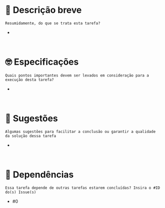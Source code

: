 # 🤔 Descrição breve <br>  
`Resumidamente, do que se trata esta tarefa?`

 - 

<br>

# 🤓 Especificações <br> 
`Quais pontos importantes devem ser levados em consideração para a execução desta tarefa?`

 - 

<br>

# 💭 Sugestões  <br>
`Algumas sugestões para facilitar a conclusão ou garantir a qualidade da solução dessa tarefa`

 - 

<br>  

# 🚧 Dependências  <br>
`Essa tarefa depende de outras tarefas estarem concluídas? Insira o #ID do(s) Issue(s)`

 - #0

<br>  